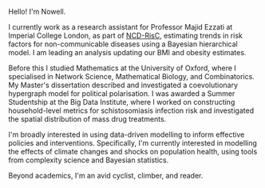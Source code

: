 Hello! I'm Nowell. 

I currently work as a research assistant for Professor Majid Ezzati at Imperial College London, as part of <a href="https://ncdrisc.org">NCD-RisC</a>, estimating trends in risk factors for non-communicable diseases using a Bayesian hierarchical model. I am leading an analysis updating our BMI and obesity estimates.

Before this I studied Mathematics at the University of Oxford, where I specialised in Network Science, Mathematical Biology, and Combinatorics. My Master's dissertation described and investigated a coevolutionary hypergraph model for political polarisation. I was awarded a Summer Studentship at the Big Data Institute, where I worked on constructing household-level metrics for schistosomiasis infection risk and investigated the spatial distribution of mass drug treatments. 

I'm broadly interested in using data-driven modelling to inform effective policies and interventions. Specifically, I'm currently interested in modelling the effects of climate changes and shocks on population health, using tools from complexity science and Bayesian statistics.

Beyond academics, I'm an avid cyclist, climber, and reader.
